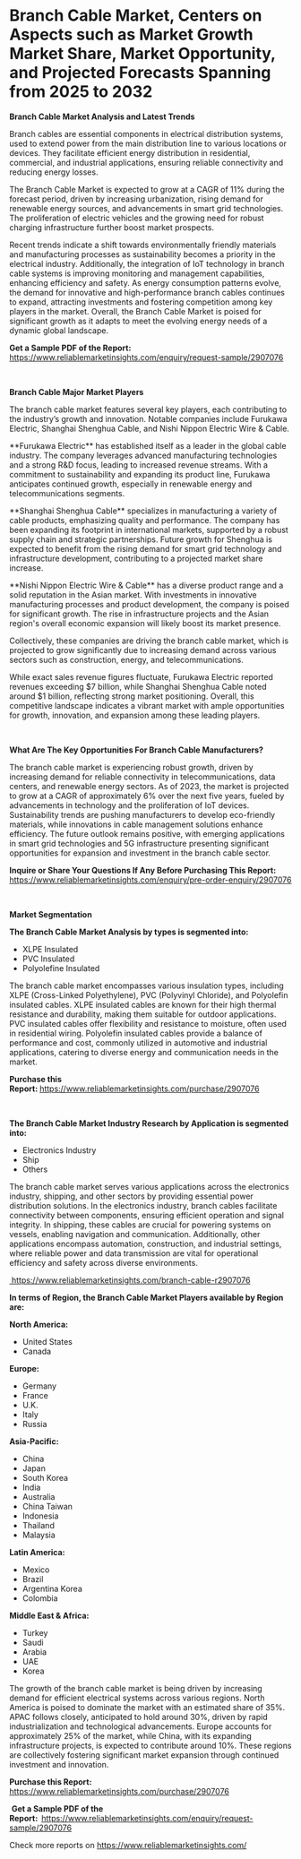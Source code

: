 <p><h1>Branch Cable Market, Centers on Aspects such as Market Growth Market Share, Market Opportunity, and Projected Forecasts Spanning from 2025 to 2032</h1></p><p><strong>Branch Cable Market Analysis and Latest Trends</strong></p>
<p><p>Branch cables are essential components in electrical distribution systems, used to extend power from the main distribution line to various locations or devices. They facilitate efficient energy distribution in residential, commercial, and industrial applications, ensuring reliable connectivity and reducing energy losses. </p><p>The Branch Cable Market is expected to grow at a CAGR of 11% during the forecast period, driven by increasing urbanization, rising demand for renewable energy sources, and advancements in smart grid technologies. The proliferation of electric vehicles and the growing need for robust charging infrastructure further boost market prospects. </p><p>Recent trends indicate a shift towards environmentally friendly materials and manufacturing processes as sustainability becomes a priority in the electrical industry. Additionally, the integration of IoT technology in branch cable systems is improving monitoring and management capabilities, enhancing efficiency and safety. As energy consumption patterns evolve, the demand for innovative and high-performance branch cables continues to expand, attracting investments and fostering competition among key players in the market. Overall, the Branch Cable Market is poised for significant growth as it adapts to meet the evolving energy needs of a dynamic global landscape.</p></p>
<p><strong>Get a Sample PDF of the Report:&nbsp;</strong> <a href="https://www.reliablemarketinsights.com/enquiry/request-sample/2907076?utm_campaign=3064&utm_medium=2&utm_source=Github&utm_content=ia&utm_term=12032025&utm_id=branch-cable">https://www.reliablemarketinsights.com/enquiry/request-sample/2907076</a></p>
<p>&nbsp;</p>
<p><strong>Branch Cable Major Market Players</strong></p>
<p><p>The branch cable market features several key players, each contributing to the industry’s growth and innovation. Notable companies include Furukawa Electric, Shanghai Shenghua Cable, and Nishi Nippon Electric Wire & Cable.</p><p>**Furukawa Electric** has established itself as a leader in the global cable industry. The company leverages advanced manufacturing technologies and a strong R&D focus, leading to increased revenue streams. With a commitment to sustainability and expanding its product line, Furukawa anticipates continued growth, especially in renewable energy and telecommunications segments.</p><p>**Shanghai Shenghua Cable** specializes in manufacturing a variety of cable products, emphasizing quality and performance. The company has been expanding its footprint in international markets, supported by a robust supply chain and strategic partnerships. Future growth for Shenghua is expected to benefit from the rising demand for smart grid technology and infrastructure development, contributing to a projected market share increase.</p><p>**Nishi Nippon Electric Wire & Cable** has a diverse product range and a solid reputation in the Asian market. With investments in innovative manufacturing processes and product development, the company is poised for significant growth. The rise in infrastructure projects and the Asian region's overall economic expansion will likely boost its market presence.</p><p>Collectively, these companies are driving the branch cable market, which is projected to grow significantly due to increasing demand across various sectors such as construction, energy, and telecommunications. </p><p>While exact sales revenue figures fluctuate, Furukawa Electric reported revenues exceeding $7 billion, while Shanghai Shenghua Cable noted around $1 billion, reflecting strong market positioning. Overall, this competitive landscape indicates a vibrant market with ample opportunities for growth, innovation, and expansion among these leading players.</p></p>
<p>&nbsp;</p>
<p><strong>What Are The Key Opportunities For Branch Cable Manufacturers?</strong></p>
<p><p>The branch cable market is experiencing robust growth, driven by increasing demand for reliable connectivity in telecommunications, data centers, and renewable energy sectors. As of 2023, the market is projected to grow at a CAGR of approximately 6% over the next five years, fueled by advancements in technology and the proliferation of IoT devices. Sustainability trends are pushing manufacturers to develop eco-friendly materials, while innovations in cable management solutions enhance efficiency. The future outlook remains positive, with emerging applications in smart grid technologies and 5G infrastructure presenting significant opportunities for expansion and investment in the branch cable sector.</p></p>
<p><strong>Inquire or Share Your Questions If Any Before Purchasing This Report:</strong> <a href="https://www.reliablemarketinsights.com/enquiry/pre-order-enquiry/2907076?utm_campaign=3064&utm_medium=2&utm_source=Github&utm_content=ia&utm_term=12032025&utm_id=branch-cable">https://www.reliablemarketinsights.com/enquiry/pre-order-enquiry/2907076</a></p>
<p>&nbsp;</p>
<p><strong>Market Segmentation</strong></p>
<p><strong>The Branch Cable Market Analysis by types is segmented into:</strong></p>
<p><ul><li>XLPE Insulated</li><li>PVC Insulated</li><li>Polyolefine Insulated</li></ul></p>
<p><p>The branch cable market encompasses various insulation types, including XLPE (Cross-Linked Polyethylene), PVC (Polyvinyl Chloride), and Polyolefin insulated cables. XLPE insulated cables are known for their high thermal resistance and durability, making them suitable for outdoor applications. PVC insulated cables offer flexibility and resistance to moisture, often used in residential wiring. Polyolefin insulated cables provide a balance of performance and cost, commonly utilized in automotive and industrial applications, catering to diverse energy and communication needs in the market.</p></p>
<p><strong>Purchase this Report:&nbsp;</strong><a href="https://www.reliablemarketinsights.com/purchase/2907076?utm_campaign=3064&utm_medium=2&utm_source=Github&utm_content=ia&utm_term=12032025&utm_id=branch-cable">https://www.reliablemarketinsights.com/purchase/2907076</a></p>
<p>&nbsp;</p>
<p><strong>The Branch Cable Market Industry Research by Application is segmented into:</strong></p>
<p><ul><li>Electronics Industry</li><li>Ship</li><li>Others</li></ul></p>
<p><p>The branch cable market serves various applications across the electronics industry, shipping, and other sectors by providing essential power distribution solutions. In the electronics industry, branch cables facilitate connectivity between components, ensuring efficient operation and signal integrity. In shipping, these cables are crucial for powering systems on vessels, enabling navigation and communication. Additionally, other applications encompass automation, construction, and industrial settings, where reliable power and data transmission are vital for operational efficiency and safety across diverse environments.</p></p>
<p><a href="https://www.reliablemarketinsights.com/branch-cable-r2907076?utm_campaign=3064&utm_medium=2&utm_source=Github&utm_content=ia&utm_term=12032025&utm_id=branch-cable">&nbsp;https://www.reliablemarketinsights.com/branch-cable-r2907076</a></p>
<p><strong>In terms of Region, the Branch Cable Market Players available by Region are:</strong></p>
<p>
    <p> <strong> North America: </strong>
        <ul>
            <li>United States</li>
            <li>Canada</li>
        </ul>
        </p> 
    <p> <strong> Europe: </strong>
        <ul>
            <li>Germany</li>
            <li>France</li>
            <li>U.K.</li>
            <li>Italy</li>
            <li>Russia</li>
        </ul>
        </p> 
    <p> <strong> Asia-Pacific: </strong>
        <ul>
            <li>China</li>
            <li>Japan</li>
            <li>South Korea</li>
            <li>India</li>
            <li>Australia</li>
            <li>China Taiwan</li>
            <li>Indonesia</li>
            <li>Thailand</li>
            <li>Malaysia</li>
        </ul>
        </p> 
    <p> <strong> Latin America: </strong>
        <ul>
            <li>Mexico</li>
            <li>Brazil</li>
            <li>Argentina Korea</li>
            <li>Colombia</li>
        </ul>
        </p> 
    <p> <strong> Middle East & Africa: </strong>
        <ul>
            <li>Turkey</li>
            <li>Saudi</li>
            <li>Arabia</li>
            <li>UAE</li>
            <li>Korea</li>
        </ul>
    </p>
    </p>
<p><p>The growth of the branch cable market is being driven by increasing demand for efficient electrical systems across various regions. North America is poised to dominate the market with an estimated share of 35%. APAC follows closely, anticipated to hold around 30%, driven by rapid industrialization and technological advancements. Europe accounts for approximately 25% of the market, while China, with its expanding infrastructure projects, is expected to contribute around 10%. These regions are collectively fostering significant market expansion through continued investment and innovation.</p></p>
<p><strong>Purchase this Report: </strong><a href="https://www.reliablemarketinsights.com/purchase/2907076?utm_campaign=3064&utm_medium=2&utm_source=Github&utm_content=ia&utm_term=12032025&utm_id=branch-cable">https://www.reliablemarketinsights.com/purchase/2907076</a></p>
<p>&nbsp;<strong>Get a Sample PDF of the Report:&nbsp;&nbsp;</strong><a href="https://www.reliablemarketinsights.com/enquiry/request-sample/2907076?utm_campaign=3064&utm_medium=2&utm_source=Github&utm_content=ia&utm_term=12032025&utm_id=branch-cable">https://www.reliablemarketinsights.com/enquiry/request-sample/2907076</a></p>
<p><strong></strong></p>
<p>Check more reports on <a href="https://www.reliablemarketinsights.com/?utm_campaign=3064&utm_medium=2&utm_source=Github&utm_content=ia&utm_term=12032025&utm_id=branch-cable">https://www.reliablemarketinsights.com/</a></p>
